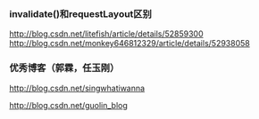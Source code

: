 ### invalidate()和requestLayout区别
http://blog.csdn.net/litefish/article/details/52859300
http://blog.csdn.net/monkey646812329/article/details/52938058

### 优秀博客（郭霖，任玉刚） 
http://blog.csdn.net/singwhatiwanna

http://blog.csdn.net/guolin_blog

